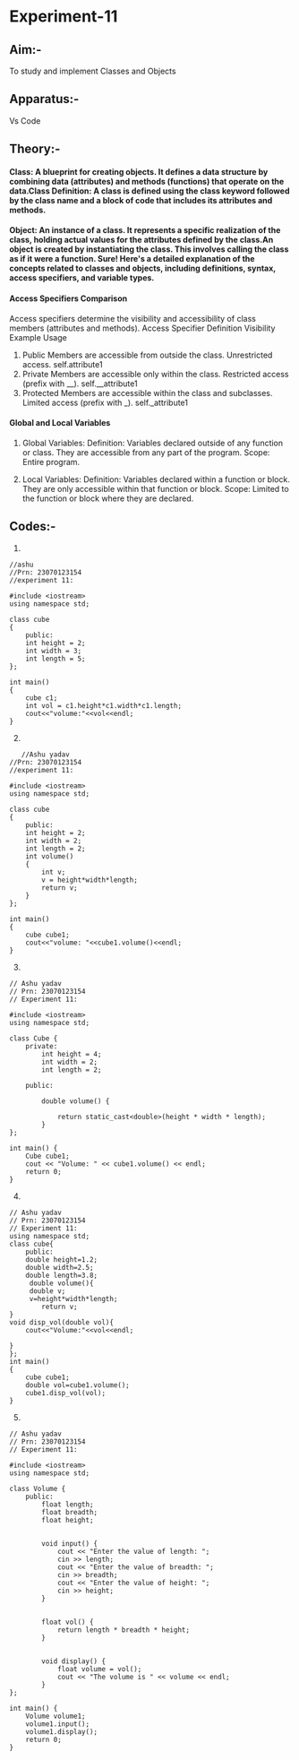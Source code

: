 # Experiment-11
## Aim:-
To study and implement Classes and Objects

## Apparatus:-
Vs Code

## Theory:-
#### Class: A blueprint for creating objects. It defines a data structure by combining data (attributes) and methods (functions) that operate on the data.Class Definition: A class is defined using the class keyword followed by the class name and a block of code that includes its attributes and methods.
#### Object: An instance of a class. It represents a specific realization of the class, holding actual values for the attributes defined by the class.An object is created by instantiating the class. This involves calling the class as if it were a function. Sure! Here's a detailed explanation of the concepts related to classes and objects, including definitions, syntax, access specifiers, and variable types.

#### Access Specifiers Comparison
Access specifiers determine the visibility and accessibility of class members (attributes and methods).
Access Specifier	Definition	Visibility	Example Usage
1. Public	Members are accessible from outside the class.	Unrestricted access.	self.attribute1
2. Private	Members are accessible only within the class.	Restricted access (prefix with __).	self.__attribute1
3. Protected	Members are accessible within the class and subclasses.	Limited access (prefix with _).	self._attribute1

#### Global and Local Variables
1. Global Variables:
Definition: Variables declared outside of any function or class. They are accessible from any part of the program.
Scope: Entire program.

2. Local Variables:
Definition: Variables declared within a function or block. They are only accessible within that function or block.
Scope: Limited to the function or block where they are declared.

## Codes:-
1.
```
//ashu
//Prn: 23070123154 
//experiment 11: 

#include <iostream>
using namespace std;

class cube
{
    public:
    int height = 2;
    int width = 3;
    int length = 5;
};

int main()
{
    cube c1;
    int vol = c1.height*c1.width*c1.length;
    cout<<"volume:"<<vol<<endl;
}
```
2.
```
   //Ashu yadav 
//Prn: 23070123154 
//experiment 11: 

#include <iostream>
using namespace std;

class cube
{
    public:
    int height = 2;
    int width = 2;
    int length = 2;
    int volume()
    {
        int v; 
        v = height*width*length;
        return v;
    }
};

int main()
{
    cube cube1;
    cout<<"volume: "<<cube1.volume()<<endl;
}
```
3.
```
// Ashu yadav
// Prn: 23070123154 
// Experiment 11:

#include <iostream>
using namespace std;

class Cube {
    private:
        int height = 4;  
        int width = 2;   
        int length = 2; 

    public:
         
        double volume() {
            
            return static_cast<double>(height * width * length);
        }
};

int main() {
    Cube cube1;  
    cout << "Volume: " << cube1.volume() << endl;
    return 0;  
}
```
4. 
```
// Ashu yadav
// Prn: 23070123154
// Experiment 11:
using namespace std;
class cube{
    public:
    double height=1.2;
    double width=2.5;
    double length=3.8;
     double volume(){
     double v;
     v=height*width*length;
        return v;
}
void disp_vol(double vol){
    cout<<"Volume:"<<vol<<endl;

}
};
int main()
{
    cube cube1;
    double vol=cube1.volume();
    cube1.disp_vol(vol);
}
```
5. 
```
// Ashu yadav
// Prn: 23070123154
// Experiment 11:

#include <iostream>
using namespace std;

class Volume {
    public:
        float length;
        float breadth;
        float height;
        
       
        void input() {
            cout << "Enter the value of length: ";
            cin >> length;
            cout << "Enter the value of breadth: ";
            cin >> breadth;
            cout << "Enter the value of height: ";
            cin >> height;
        }

       
        float vol() {
            return length * breadth * height;
        }

      
        void display() {
            float volume = vol();
            cout << "The volume is " << volume << endl;
        }
};

int main() {
    Volume volume1; 
    volume1.input();  
    volume1.display(); 
    return 0;          
}
```

